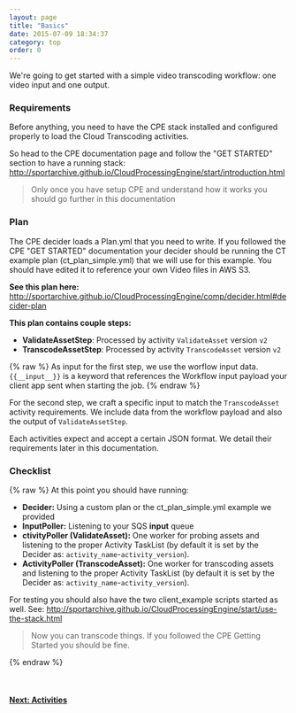 ```yaml
---
layout: page
title: "Basics"
date: 2015-07-09 18:34:37
category: top
order: 0
---
```


We're going to get started with a simple video transcoding workflow: one video input and one output.

### Requirements

Before anything, you need to have the CPE stack installed and configured properly to load the Cloud Transcoding activities.

So head to the CPE documentation page and follow the "GET STARTED" section to have a running stack: http://sportarchive.github.io/CloudProcessingEngine/start/introduction.html

> Only once you have setup CPE and understand how it works you should go further in this documentation

### Plan

The CPE decider loads a Plan.yml that you need to write. If you followed the CPE "GET STARTED" documentation your decider should be running the CT example plan (ct_plan_simple.yml) that we will use for this example. You should have edited it to reference your own Video files in AWS S3.

**See this plan here:** http://sportarchive.github.io/CloudProcessingEngine/comp/decider.html#decider-plan

**This plan contains couple steps:**

   - **ValidateAssetStep**: Processed by activity `ValidateAsset` version `v2`
   - **TranscodeAssetStep**: Processed by activity `TranscodeAsset` version `v2`

{% raw %}
As input for the first step, we use the worflow input data. `{{__input__}}` is a keyword that references the Workflow input payload your client app sent when starting the job.
{% endraw %}

For the second step, we craft a specific input to match the `TranscodeAsset` activity requirements. We include data from the workflow payload and also the output of `ValidateAssetStep`.

Each activities expect and accept a certain JSON format. We detail their requirements later in this documentation.

### Checklist

{% raw %}
At this point you should have running:

   - **Decider:** Using a custom plan or the ct_plan_simple.yml example we provided
   - **InputPoller:** Listening to your SQS **input** queue
   - **ctivityPoller (ValidateAsset):** One worker for probing assets and listening to the proper Activity TaskList (by default it is set by the Decider as: `activity_name`-`activity_version`).
   - **ActivityPoller (TranscodeAsset):** One worker for transcoding assets and listening to the proper Activity TaskList (by default it is set by the Decider as: `activity_name`-`activity_version`).

For testing you should also have the two client_example scripts started as well. See: http://sportarchive.github.io/CloudProcessingEngine/start/use-the-stack.html

> Now you can transcode things. If you followed the CPE Getting Started you should be fine.

{% endraw %}

<br>

<p>
<h4><a href="activities.html">Next: Activities</a></h4>
</p>

